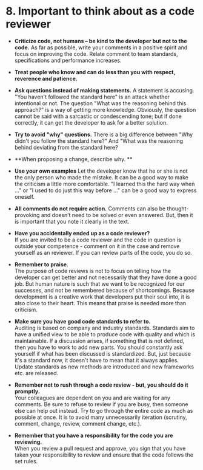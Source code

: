 # 8. Important to think about as a code reviewer

*	**Criticize code, not humans – be kind to the developer but not to the code.**
As far as possible, write your comments in a positive spirit and focus on improving the code. Relate comment to team standards, specifications and performance increases.  

*	**Treat people who know and can do less than you with respect, reverence and patience.**

*	**Ask questions instead of making statements.**
A statement is accusing. "You haven't followed the standard here" is an attack whether intentional or not. The question "What was the reasoning behind this approach?” is a way of getting more knowledge. Obviously, the question cannot be said with a sarcastic or condescending tone; but if done correctly, it can get the developer to ask for a better solution.  

*	**Try to avoid "why" questions.**
There is a big difference between "Why didn't you follow the standard here?" And "What was the reasoning behind deviating from the standard here?  

*	**When proposing a change, describe why. **

*	**Use your own examples**
Let the developer know that he or she is not the only person who made the mistake. It can be a good way to make the criticism a little more comfortable. "I learned this the hard way when ..." or "I used to do just this way before ..." can be a good way to express oneself.  

*	**All comments do not require action.**
Comments can also be thought-provoking and doesn’t need to be solved or even answered. But, then it is important that you note it clearly in the text.  

*	**Have you accidentally ended up as a code reviewer?**  
If you are invited to be a code reviewer and the code in question is outside your competence - comment on it in the case and remove yourself as an reviewer. If you can review parts of the code, you do so.  

*	**Remember to praise.**  
The purpose of code reviews is not to focus on telling how the developer can get better and not necessarily that they have done a good job. But human nature is such that we want to be recognized for our successes, and not be remembered because of shortcomings. Because development is a creative work that developers put their soul into, it is also close to their heart. This means that praise is needed more than criticism.  

*	**Make sure you have good code standards to refer to.**  
Auditing is based on company and industry standards. Standards aim to have a unified view to be able to produce code with quality and which is maintainable. If a discussion arises, if something that is not defined, then you have to work to add new parts. You should constantly ask yourself if what has been discussed is standardized.
But, just because it's a standard now, it doesn't have to mean that it always applies. Update standards as new methods are introduced and new frameworks etc. are released.  

*	**Remember not to rush through a code review - but, you should do it promptly.**  
Your colleagues are dependent on you and are waiting for any comments. Be sure to refuse to review if you are busy, then someone else can help out instead.
Try to go through the entire code as much as possible at once. It is to avoid many unnecessarily iteration (scrutiny, comment, change, review, comment change, etc.).  

*	**Remember that you have a responsibility for the code you are reviewing.**  
When you review a pull request and approve, you sign that you have taken your responsibility to review and ensure that the code follows the set rules.  
